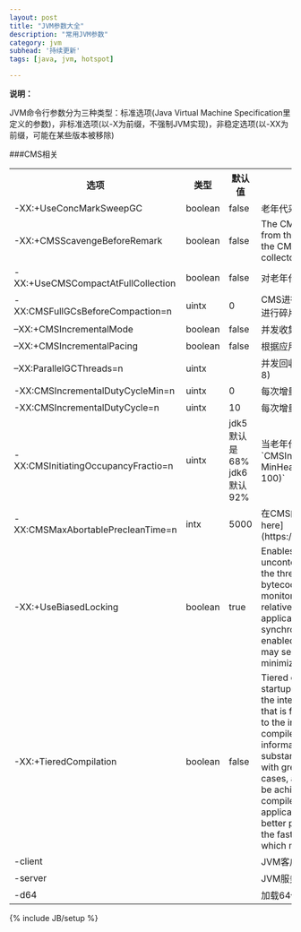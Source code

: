 ```yaml
---
layout: post
title: "JVM参数大全"
description: "常用JVM参数"
category: jvm
subhead: '持续更新'
tags: [java, jvm, hotspot]

---
```


**说明：**
	
JVM命令行参数分为三种类型：标准选项(Java Virtual Machine Specification里定义的参数)，非标准选项(以-X为前缀，不强制JVM实现)，非稳定选项(以-XX为前缀，可能在某些版本被移除)

###CMS相关
<table class="table table-bordered table-striped table-condensed">
   <tr>
      <th>选项</th>
      <th>类型</th>
      <th>默认值</th>
      <th>备注</th>
   </tr>
   <tr>
      <td>-XX:+UseConcMarkSweepGC</td>
      <td>boolean</td>
      <td>false</td>
      <td>老年代采用CMS收集器收集</td>
   </tr>
   <tr>
      <td>-XX:+CMSScavengeBeforeRemark</td>
      <td>boolean</td>
      <td>false</td>
      <td>The CMSScavengeBeforeRemark forces scavenge invocation from the CMS-remark phase (from within the VM thread as the CMS-remark operation is executed in the foreground collector).</td>
   </tr>
   <tr>
      <td>-XX:+UseCMSCompactAtFullCollection</td>
      <td>boolean</td>
      <td>false</td>
      <td>对老年代进行压缩，可以消除碎片，但是可能会带来性能消耗</td>
   </tr>
   <tr>
      <td>-XX:CMSFullGCsBeforeCompaction=n</td>
      <td>uintx</td>
      <td>0</td>
      <td>CMS进行n次full gc后进行一次压缩。如果n=0,每次full gc后都会进行碎片压缩。如果n=0,每次full gc后都会进行碎片压缩</td>
   </tr>
   <tr>
      <td>–XX:+CMSIncrementalMode</td>
      <td>boolean</td>
      <td>false</td>
      <td>并发收集递增进行，周期性把cpu资源让给正在运行的应用</td>
   </tr>
   <tr>
      <td>–XX:+CMSIncrementalPacing</td>
      <td>boolean</td>
      <td>false</td>
      <td>根据应用程序的行为自动调整每次执行的垃圾回收任务的数量</td>
   </tr>
   <tr>
      <td>–XX:ParallelGCThreads=n</td>
      <td>uintx</td>
      <td></td>
      <td>并发回收线程数量：(ncpus &lt;= 8) ? ncpus : 3 + ((ncpus * 5) / 8)</td>
   </tr>
   <tr>
      <td>-XX:CMSIncrementalDutyCycleMin=n</td>
      <td>uintx</td>
      <td>0</td>
      <td>每次增量回收垃圾的占总垃圾回收任务的最小比例</td>
   </tr>
   <tr>
      <td>-XX:CMSIncrementalDutyCycle=n</td>
      <td>uintx</td>
      <td>10</td>
      <td>每次增量回收垃圾的占总垃圾回收任务的比例</td>
   </tr>
   <tr>
      <td>-XX:CMSInitiatingOccupancyFractio=n</td>
      <td>uintx</td>
      <td>jdk5 默认是68% jdk6默认92%</td>
      <td>当老年代内存使用达到n%,开始回收。`CMSInitiatingOccupancyFraction = (100 - MinHeapFreeRatio) + (CMSTriggerRatio * MinHeapFreeRatio / 100)`</td>
   </tr>
   <tr>
      <td>-XX:CMSMaxAbortablePrecleanTime=n</td>
      <td>intx</td>
      <td>5000</td>
      <td>在CMS的preclean阶段开始前，等待minor gc的最大时间。[see here](https://blogs.oracle.com/jonthecollector/entry/did_you_know) </td>
   </tr>
     <tr>
      <td>-XX:+UseBiasedLocking </td>
      <td>boolean</td>
      <td>true</td>
      <td>Enables a technique for improving the performance of uncontended synchronization. An object is "biased" toward the thread which first acquires its monitor via a `monitorenter` bytecode or synchronized method invocation; subsequent monitor-related operations performed by that thread are relatively much faster on multiprocessor machines. Some applications with significant amounts of uncontended synchronization may attain significant speedups with this flag enabled; some applications with certain patterns of locking may see slowdowns, though attempts have been made to minimize the negative impact.</td>
   </tr>
   <tr>
      <td>-XX:+TieredCompilation</td>
      <td>boolean</td>
      <td>false</td>
      <td>
      Tiered compilation, introduced in Java SE 7, brings client startup speeds to the server VM. Normally, a server VM uses the interpreter to collect profiling information about methods that is fed into the compiler. In the tiered scheme, in addition to the interpreter, the client compiler is used to generate compiled versions of methods that collect profiling information about themselves. Since the compiled code is substantially faster than the interpreter, the program executes with greater performance during the profiling phase. In many cases, a startup that is even faster than with the client VM can be achieved because the final code produced by the server compiler may be already available during the early stages of application initialization. The tiered scheme can also achieve better peak performance than a regular server VM because the faster profiling phase allows a longer period of profiling, which may yield better optimization.
      </td>
   </tr>
   <tr>
   	<td>-client</td>
   	<td></td>
   	<td></td>
   	<td>JVM客户端模式启动</td>
   <tr>
   <tr>
   	<td>-server</td>
   	<td></td>
   	<td></td>
   	<td>JVM服务器模式启动</td>
   <tr>
   <tr>
   	<td>-d64</td>
   	<td></td>
   	<td></td>
   	<td>加载64位HotSpot VM而不是默认的32位</td>
   <tr>
</table>


{% include JB/setup %}
